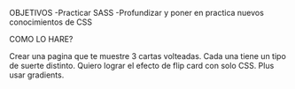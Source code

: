OBJETIVOS
-Practicar SASS
-Profundizar y poner en practica nuevos conocimientos de CSS

COMO LO HARE?

Crear una pagina que te muestre 3 cartas volteadas.
Cada una tiene un tipo de suerte distinto.
Quiero lograr el efecto de flip card con solo CSS.
Plus usar gradients.
